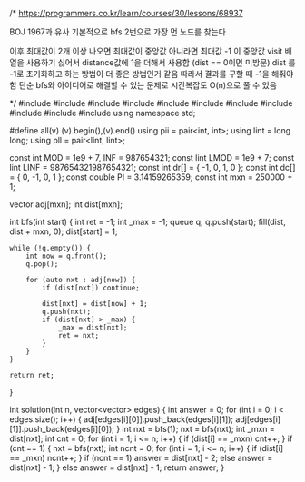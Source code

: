 /* https://programmers.co.kr/learn/courses/30/lessons/68937

BOJ 1967과 유사 기본적으로 bfs 2번으로 가장 먼 노드를 찾는다

이후 최대값이 2개 이상 나오면 최대값이 중앙값 아니라면 최대값 -1 이 중앙값 visit 배열을 사용하기 싫어서 distance값에 1을 더해서 사용함 (dist == 0이면 미방문) dist 를 -1로 초기화하고 하는 방법이 더 좋은 방법인거 같음 따라서 결과를 구할 때 -1을 해줘야함 단순 bfs와 아이디어로 해결할 수 있는 문제로 시간복잡도 O(n)으로 풀 수 있음

*/
#include <algorithm>
#include <cmath>
#include <cstring>
#include <iostream>
#include <queue>
#include <stack>
#include <string>
#include <map>
#include <set>
#include <deque>
#include <random>
using namespace std;

#define all(v) (v).begin(),(v).end()
using pii = pair<int, int>;
using lint = long long;
using pll = pair<lint, lint>;

const int MOD = 1e9 + 7, INF = 987654321;
const lint LMOD = 1e9 + 7;
const lint LINF = 987654321987654321;
const int dr[] = { -1, 0, 1, 0 };
const int dc[] = { 0, -1, 0, 1 };
const double PI = 3.14159265359;
const int mxn = 250000 + 1;

vector<int> adj[mxn];
int dist[mxn];

int bfs(int start) {
	int ret = -1;
	int _max = -1;
	queue<int> q;
	q.push(start);
	fill(dist, dist + mxn, 0);
	dist[start] = 1;

	while (!q.empty()) {
		int now = q.front();
		q.pop();

		for (auto nxt : adj[now]) {
			if (dist[nxt]) continue;

			dist[nxt] = dist[now] + 1;
			q.push(nxt);
			if (dist[nxt] > _max) {
				_max = dist[nxt];
				ret = nxt;
			}
		}
	}

	return ret;
}

int solution(int n, vector<vector<int>> edges) {
	int answer = 0;
	for (int i = 0; i < edges.size(); i++) {
		adj[edges[i][0]].push_back(edges[i][1]);
		adj[edges[i][1]].push_back(edges[i][0]);
	}
	int nxt = bfs(1);
	nxt = bfs(nxt);
	int _mxn = dist[nxt];
	int cnt = 0;
	for (int i = 1; i <= n; i++) {
		if (dist[i] == _mxn) cnt++;
	}
	if (cnt == 1) {
		nxt = bfs(nxt);
		int ncnt = 0;
		for (int i = 1; i <= n; i++) {
			if (dist[i] == _mxn) ncnt++;
		}
		if (ncnt == 1)
			answer = dist[nxt] - 2;
		else
			answer = dist[nxt] - 1;
	}
	else
		answer = dist[nxt] - 1;
	return answer;
}
